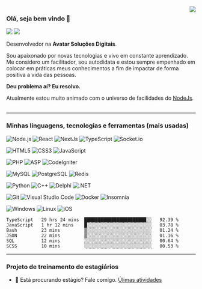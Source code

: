 <img align='right' src="https://github-readme-stats.vercel.app/api?username=leguass7&show_icons=true&title_color=783c00&text_color=af552e&icon_color=783c00&bg_color=f8efd4&cache_seconds=2300">

### Olá, seja bem vindo 👋
<img src="https://img.shields.io/static/v1?label=Overview&message=Leandro&color=f8efd4&style=for-the-badge&logo=GitHub"> <img src="https://img.shields.io/static/v1?label=Fullstack&message=DEV&color=31ac59&style=for-the-badge">

Desenvolvedor na **Avatar Soluções Digitais**.<br/>

Sou apaixonado por novas tecnologias e vivo em constante aprendizado. Me considero um facilitador, sou autodidata e estou sempre empenhado em colocar em práticas meus conhecimentos a fim de impactar de forma positiva a vida das pessoas.

**Deu problema aí? Eu resolvo.**

Atualmente estou muito animado com o universo de facilidades do [NodeJs](https://nodejs.org).<br/><br/>
<hr>

### Minhas linguagens, tecnologias e ferramentas (mais usadas)

![Node.js](https://img.shields.io/static/v1?style=for-the-badge&show_icons=true&color=339933&label=Node.js&message=high&logo=Node.js)
![React](https://img.shields.io/static/v1?style=for-the-badge&show_icons=true&color=339933&label=React&message=high&logo=React)
![NextJs](https://img.shields.io/static/v1?style=for-the-badge&show_icons=true&color=339933&label=NextJs&message=high&logo=Next.js)
![TypeScript](https://img.shields.io/static/v1?style=for-the-badge&show_icons=true&color=339933&label=TypeScript&message=high&logo=TypeScript)
![Socket.io](https://img.shields.io/static/v1?style=for-the-badge&show_icons=true&color=339933&label=Socket.io&message=high&logo=Socket.io)

![HTML5](https://img.shields.io/static/v1?style=for-the-badge&show_icons=true&color=339933&label=HTML5&message=high&logo=HTML5)
![CSS3](https://img.shields.io/static/v1?style=for-the-badge&show_icons=true&color=339933&label=CSS3&message=high&logo=CSS3)
![JavaScript](https://img.shields.io/static/v1?style=for-the-badge&show_icons=true&color=339933&label=JavaScript&message=high&logo=JavaScript)

![PHP](https://img.shields.io/static/v1?style=for-the-badge&show_icons=true&color=339933&label=PHP&message=high&logo=PHP)
![ASP](https://img.shields.io/static/v1?style=for-the-badge&show_icons=true&color=339933&label=ASP&message=high&logo=ASP)
![CodeIgniter](https://img.shields.io/static/v1?style=for-the-badge&show_icons=true&color=83ab91&label=CodeIgniter&message=medium&logo=CodeIgniter) 

![MySQL](https://img.shields.io/static/v1?style=for-the-badge&show_icons=true&color=339933&label=MySQL&message=high&logo=MySQL)
![PostgreSQL](https://img.shields.io/static/v1?style=for-the-badge&show_icons=true&color=83ab91&label=PostgreSQL&message=medium&logo=PostgreSQL)
![Redis](https://img.shields.io/static/v1?style=for-the-badge&show_icons=true&color=339933&label=Redis&message=high&logo=Redis)

![Python](https://img.shields.io/static/v1?style=for-the-badge&show_icons=true&color=83ab91&label=Python&message=medium&logo=Python)
![C++](https://img.shields.io/static/v1?style=for-the-badge&show_icons=true&color=83ab91&label=C++&message=medium&logo=C++)
![Delphi](https://img.shields.io/static/v1?style=for-the-badge&show_icons=true&color=83ab91&label=Delphi&message=medium&logo=Delphi)
![.NET](https://img.shields.io/static/v1?style=for-the-badge&show_icons=true&color=b99e55&label=.NET&message=low&logo=.NET)

![Git](https://img.shields.io/static/v1?style=for-the-badge&show_icons=true&color=339933&label=Git&message=high&logo=Git)
![Visual Studio Code](https://img.shields.io/static/v1?style=for-the-badge&show_icons=true&color=339933&label=Visual%20Studio%20Code&message=high&logo=Visual%20Studio%20Code)
![Docker](https://img.shields.io/static/v1?style=for-the-badge&show_icons=true&color=339933&label=Docker&message=high&logo=Docker)
![Insomnia](https://img.shields.io/static/v1?style=for-the-badge&show_icons=true&color=339933&label=Insomnia&message=high&logo=Insomnia) 

![Windows](https://img.shields.io/static/v1?style=for-the-badge&show_icons=true&color=339933&label=Windows&message=high&logo=Windows) 
![Linux](https://img.shields.io/static/v1?style=for-the-badge&show_icons=true&color=83ab91&label=Linux&message=medium&logo=Linux) 
![iOS](https://img.shields.io/static/v1?style=for-the-badge&show_icons=true&color=f75050&label=iOS&message=--&logo=iOS)

<!--START_SECTION:waka-->

```text
TypeScript   29 hrs 24 mins  ███████████████████████░░   92.39 %
JavaScript   1 hr 12 mins    █░░░░░░░░░░░░░░░░░░░░░░░░   03.78 %
Bash         23 mins         ▒░░░░░░░░░░░░░░░░░░░░░░░░   01.24 %
JSON         22 mins         ▒░░░░░░░░░░░░░░░░░░░░░░░░   01.16 %
SQL          12 mins         ░░░░░░░░░░░░░░░░░░░░░░░░░   00.64 %
SCSS         10 mins         ░░░░░░░░░░░░░░░░░░░░░░░░░   00.53 %
```

<!--END_SECTION:waka-->

<hr>

### Projeto de treinamento de estagiários
- 👯 Está procurando estágio? Fale comigo.
[Úlimas atividades](./estagiarios.md)
<!--
Here are some ideas to get you started:

- 🔭 I’m currently working on ...
- 🌱 I’m currently learning ...
- 👯 I’m looking to collaborate on ...
- 🤔 I’m looking for help with ...
- 💬 Ask me about ...
- 📫 How to reach me: ...
- 😄 Pronouns: ...
- ⚡ Fun fact: ...
-->
